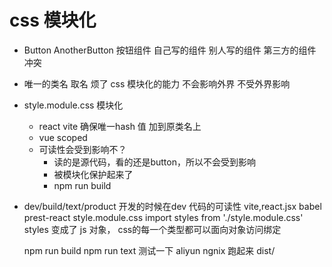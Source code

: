 # css 模块化
- Button AnotherButton 按钮组件
    自己写的组件
    别人写的组件
    第三方的组件
    冲突
- 唯一的类名
    取名 烦了
    css 模块化的能力
    不会影响外界
    不受外界影响
- style.module.css 模块化
    - react vite
        确保唯一hash 值 加到原类名上
    - vue scoped
    - 可读性会受到影响不？
        - 读的是源代码，看的还是button，所以不会受到影响
        - 被模块化保护起来了
        - npm run build
- dev/build/text/product
    开发的时候在dev 代码的可读性
    vite,react.jsx babel prest-react
    style.module.css
    import styles from './style.module.css'
    styles 变成了 js 对象， css的每一个类型都可以面向对象访问绑定

    npm run build
    npm run text 测试一下
    aliyun ngnix 跑起来 dist/